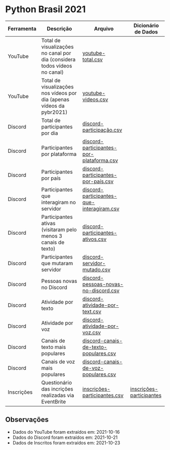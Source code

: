 # Python Brasil 2021

| Ferramenta | Descrição                                                                 | Arquivo                                                                               | Dicionário de Dados
| ---------- | ------------------------------------------------------------------------- | -------------------------------------------------------------------------------------- | ---------- |
| YouTube    | Total de visualizações no canal por dia (considera todos vídeos no canal) | [youtube-total.csv](youtube-total.csv)                                                 |  |
| YouTube    | Total de visualizações nos vídeos por dia (apenas vídeos da pybr2021)     | [youtube-videos.csv](youtube-videos.csv)                                               |  |
| Discord    | Total de participantes por dia                                            | [discord-participação.csv](discord-participação.csv)                                   |  |
| Discord    | Participantes por plataforma                                              | [discord-participantes-por-plataforma.csv](discord-participantes-por-plataforma.csv)   |  |
| Discord    | Participantes por país                                                    | [discord-participantes-por-país.csv](discord-participantes-por-país.csv)               |  |
| Discord    | Participantes que interagiram no servidor                                 | [discord-participantes-que-interagiram.csv](discord-participantes-que-interagiram.csv) |  |
| Discord    | Participantes ativas (visitaram pelo menos 3 canais de texto)             | [discord-participantes-ativos.csv](discord-participantes-ativos.csv)                   |  |
| Discord    | Participantes que mutaram servidor                                        | [discord-servidor-mutado.csv](discord-servidor-mutado.csv)                             |  |
| Discord    | Pessoas novas no Discord                                                  | [discord-pessoas-novas-no-discord.csv](discord-pessoas-novas-no-discord.csv)           |  |
| Discord    | Atividade por texto                                                       | [discord-atividade-por-text.csv](discord-atividade-por-text.csv)                       |  |
| Discord    | Atividade por voz                                                         | [discord-atividade-por-voz.csv](discord-atividade-por-voz.csv)                         |  |
| Discord    | Canais de texto mais populares                                            | [discord-canais-de-texto-populares.csv](discord-canais-de-texto-populares.csv)         |  |
| Discord    | Canais de voz mais populares                                              | [discord-canais-de-voz-populares.csv](discord-canais-de-voz-populares.csv)             |  |
| Inscrições    | Questionário das incrições realizadas via EventBrite                                              | [inscrições-participantes.csv](inscricoes-participantes)             | [inscrições-participantes](./dicionarios-de-dados/inscricoes-participantes.md)  |



## Observações
- Dados do YouTube foram extraídos em: 2021-10-16
- Dados do Discord foram extraídos em: 2021-10-21
- Dados de Inscritos foram extraídos em: 2021-10-23
